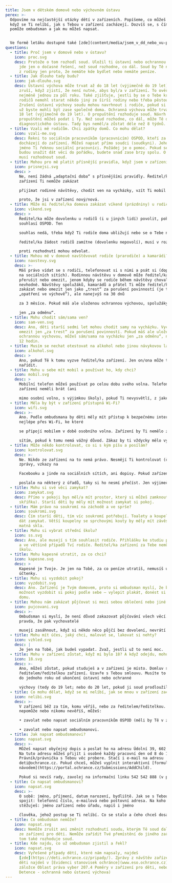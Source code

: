 ```yaml
---
title: Jsem v dětském domově nebo výchovném ústavu
perex: >-
  Odpovíme na nejčastější otázky dětí v zařízeních. Popíšeme, co můžeš dělat,
  když se Ti nelíbí, jak s Tebou v zařízení zacházejí. Dozvíš se, s čím Ti
  pomůže ombudsman a jak mu můžeš napsat.


  Ve formě letáku dostupné také [zde](content/media/jsem_v_dd_nebo_vu-prezentace_na_web_prezentace.pdf).
questions:
  - title: Proč jsem v domově nebo v ústavu?
    icon: proc.svg
    desc: Protože o tom rozhodl soud. Uložil ti ústavní nebo ochrannou výchovu nebo
      jde jen o dočasné řešení, než soud rozhodne, co dál. Soud by Tě neměl vzít
      z rodiny jen proto, že nemáte kde bydlet nebo nemáte peníze.
  - title: Jak dlouho tady budu?
    icon: jak-dlouho.svg
    desc: Ústavní výchova může trvat až do 18 let (výjimečně do 19 let). Soud ji ale
      zruší, když zjistí, že není nutné, abys byl/a v zařízení. To ověřuje
      nejméně jednou za půl roku. Také zjišťuje, jestli by se o Tebe kromě
      rodičů nemohl starat někdo jiný ze širší rodiny nebo třeba pěstouni.
      Zrušení ústavní výchovy soudu mohou navrhnout i rodiče, pokud si myslí, že
      už byste mohli být zase společně doma. Ochranná výchova může trvat až do
      18 let (výjimečně do 19 let). O propuštění rozhoduje soud. Návrh na
      propuštění můžeš podat i Ty. Než soud rozhodne, co dál, může Tě dát i do
      diagnostického ústavu. Tady bys neměl/a zůstat déle než 8 týdnů.
  - title: Vzali mě rodičům. Chci zpátky domů. Co mohu dělat?
    icon: vzali-me.svg
    desc: Řekni to sociálním pracovníkům (pracovnicím) OSPOD, kteří za Tebou
      docházejí do zařízení. Můžeš napsat přímo soudci (soudkyni). Jeho (její)
      jméno Ti řeknou sociální pracovníci. Požádej je o pomoc. Pokud se i rodiče
      budou snažit dát věci do pořádku, budete snad zase brzy spolu. O tom ale
      musí rozhodnout soud.
  - title: Mohou pro mě platit přísnější pravidla, když jsem v zařízení nový/nová?
    icon: prisnejsi.svg
    desc: >
      Ne, není žádná „adaptační doba“ s přísnějšími pravidly. Ředitel/ka
      zařízení Ti nemůže zakázat 

      přijímat rodinné návštěvy, chodit ven na vycházky, vzít Ti mobil nebo Tě nepustit na internet, jen 

      proto, že jsi v zařízení nový/nová.
  - title: Může mi ředitel/ka domova zakázat víkend (prázdniny) u rodičů?
    icon: vikend.svg
    desc: >
      Ředitel/ka může dovolenku u rodičů (i u jiných lidí) povolit, pokud s tím
      souhlasí OSPOD. Ten 

      souhlas nedá, třeba když Ti rodiče doma ubližují nebo se o Tebe nedokážou postarat. Pokud 

      ředitel/ka žádost rodičů zamítne (dovolenku nepovolí), musí v rozhodnutí vysvětlit, proč. Rodiče se 

      proti rozhodnutí mohou odvolat.
  - title: Mohou mě v domově navštěvovat rodiče (prarodiče) a kamarádi?
    icon: navstevy.svg
    desc: >-
      Máš právo vídat se s rodiči, telefonovat si s nimi a psát si (dopisy, SMS,
      na sociálních sítích). Rodinnou návštěvu v domově může ředitel/ka zakázat,
      přerušit nebo omezit, jenom kdyby se rodiče během návštěvy chovali
      nevhodně. Návštěvy spolužáků, kamarádů a přátel Ti může ředitel/ka domova
      zakázat nebo omezit jen jako „trest“ za porušení povinností (je to
      „opatření ve výchově“), ale nanejvýš na 30 dnů

      za 3 měsíce. Pokud máš ale uloženou ochrannou výchovou, spolužáky, kamarády a přátele můžeš vidět 

      jen „za odměnu“.
  - title: Mohu chodit sám/sama ven?
    icon: sam-ven.svg
    desc: Ano, děti starší sedmi let mohou chodit samy na vycházku. Vycházky se dají
      omezit jen „za trest“ za porušení povinností. Pokud máš ale uloženou
      ochrannou výchovou, můžeš sám/sama na vycházku jen „za odměnu“, nejdéle na
      12 hodin.
  - title: Musím se nechat otestovat na alkohol nebo jinou návykovou látku?
    icon: alkohol.svg
    desc: >
      Ano, pokud Tě k tomu vyzve ředitel/ka zařízení. Jen on/ona může testování
      nařídit.
  - title: Mohu u sebe mít mobil a používat ho, kdy chci?
    icon: mobil.svg
    desc: >
      Mobilní telefon můžeš používat po celou dobu svého volna. Telefon by Ti v
      zařízení neměli brát (ani 

      mimo osobní volno, s výjimkou školy), pokud Ti nevysvětlí, z jakého vážného důvodu to dělají.
  - title: Měla by být v zařízení přístupná Wi-Fi?
    icon: wifi.svg
    desc: >-
      Ano. Podle ombudsmana by děti měly mít přístup k bezpečnému internetu,
      nejlépe přes Wi-Fi, ke které 

      se připojí mobilem v době osobního volna. Zařízení by Ti nemělo zakazovat přístup k sociálním 

      sítím, pokud k tomu nemá vážný důvod. Zákaz by ti vždycky mělo vysvětlit.
  - title: Může někdo kontrolovat, co si s kým píšu a posílám?
    icon: kontrolovat.svg
    desc: >-
      Ne. Nikdo ze zařízení na to nemá právo. Nesmějí Ti kontrolovat (číst) SMS,
      zprávy, vzkazy na 

      Facebooku a jinde na sociálních sítích, ani dopisy. Pokud zařízení požádáš, aby Tvůj dopis 

      poslalo na některý z úřadů, taky si ho nesmí přečíst. Jen výjimečně, když budeš otevírat podezřelý balík nebo dopis, může u toho být ředitel/ka zařízení.
  - title: Mohu si své věci zamykat?
    icon: zamykat.svg
    desc: Přímo v pokoji bys měl/a mít prostor, který si můžeš zamknout (stolek,
      skříňku). Starší děti by měly mít možnost zamykat si pokoj.
  - title: Mám právo na soukromí na záchodě a ve sprše?
    icon: soukromi.svg
    desc: Čím starší děti, tím víc soukromí potřebují. Toalety a koupelny by se měly
      dát zamykat. Větší koupelny se sprchovými kouty by měly mít závěsy nebo
      matná skla.
  - title: Mohu si vybrat střední školu?
    icon: ss.svg
    desc: Ano, ale musejí s tím souhlasit rodiče. Přihlášku ke studiu podepisuješ Ty
      a ve většině případů Tví rodiče. Ředitel/ka zařízení za Tebe nemůže vybrat
      školu.
  - title: Mohu kapesné utratit, za co chci?
    icon: kapesne.svg
    desc: >
      Kapesné je Tvoje. Je jen na Tobě, za co peníze utratíš, nemusíš ukazovat
      účtenky.
  - title: Mohu si vyzdobit pokoj?
    icon: vyzdobit.svg
    desc: Ano. Zařízení je Tvým domovem, proto si ombudsman myslí, že bys měl/a mít
      možnost vyzdobit si pokoj podle sebe – vylepit plakát, donést si věci z
      domu.
  - title: Mohou nám zakázat půjčovat si mezi sebou oblečení nebo jiné věci?
    icon: pujcovani.svg
    desc: >-
      Ombudsman si myslí, že není důvod zakazovat půjčování všech věcí. Je ale
      pravda, že pak vychovatelé 

      musejí zasáhnout, když si někdo něco půjčí bez dovolení, nevrátí to, nebo zničí, případně když někdo někoho nutí půjčit věc, přestože ji půjčit nechce (při šikaně).
  - title: Mohu mít účes, jaký chci, malovat se, lakovat si nehty?
    icon: vzhled.svg
    desc: |
      Je jen na Tobě, jak budeš vypadat. Zvaž, jestli už to není moc.
  - title: Mohu v zařízení zůstat, když mi bylo 18? A když odejdu, mohu se vrátit?
    icon: 18.svg
    desc: >-
      Ano, můžeš zůstat, pokud studuješ a v zařízení je místo. Domluv se s
      ředitelem/ředitelkou zařízení. Uzavře s Tebou smlouvu. Musíte to stihnout
      do jednoho roku od ukončení ústavní nebo ochranné 

      výchovy (tedy do 19 let; nebo do 20 let, pokud ji soud prodloužil). Když po osmnácti odejdeš, můžeš se vrátit, podmínky jsou stejné, jako když chceš zůstat.
  - title: Co mohu dělat, když se mi nelíbí, jak se mnou v zařízení zacházejí?
    icon: nelibi.svg
    desc: >-
      V zařízení běž za tím, komu věříš, nebo za ředitelem/ředitelkou. Když to
      nepomůže nebo nikomu nevěříš, můžeš:

      • zavolat nebo napsat sociálním pracovníkům OSPOD (měli by Tě v zařízení pravidelně navštěvovat) nebo

      • zavolat nebo napsat ombudsmanovi.
  - title: Jak napsat ombudsmanovi?
    icon: napsat.svg
    desc: >-
      Můžeš napsat obyčejný dopis a poslat ho na adresu Údolní 39, 602 00 Brno.
      Na tuto adresu můžeš přijít i osobně každý pracovní den od 8 do 16 hodin.
      Právník/právnička s Tebou věc probere. Stačí i e-mail na adresu
      deti@ochrance.cz. Pokud chceš, můžeš vyplnit interaktivní [formulář s
      návodem](https://portal.ochrance.cz/Submissions/AddChild).

      Pokud si nevíš rady, zavolej na informační linku 542 542 888 (v pracovní dny od 8 do 16 hodin).
  - title: Co napsat ombudsmanovi?
    icon: napsat.svg
    desc: >-
      O sobě: jméno, příjmení, datum narození, bydliště. Jak se s Tebou můžeme
      spojit: telefonní číslo, e-mailová nebo poštovní adresa. Na koho si
      stěžuješ: jméno zařízení nebo úřadu, napiš i jméno

      člověka, jehož postup se Ti nelíbí. Co se stalo a čeho chceš dosáhnout. Přeješ si, aby ombudsman nikomu neprozradil, že jsi mu napsal/a? Napiš nám to. Tvůj případ dostane na starost některý náš právník/právnička. Kdyby ještě potřebovali něco vědět, napíší Ti nebo zavolají.
  - title: Co ombudsman nemůže?
    icon: napsat.svg
    desc: Nemůže zrušit ani změnit rozhodnutí soudu, kterým Tě soud dal do některého
      ze zařízení pro děti. Nemůže zařídit Tvé přemístění do jiného zařízení. O
      tom také rozhoduje soud.
  - title: Kde najdu, co už ombudsman zjistil a řekl?
    icon: napsat.svg
    desc: Vyřešené případy dětí, které nám napsaly, najdeš
      [zde](https://deti.ochrance.cz/pripady/). Zprávy z návštěv zařízení pro
      děti najdeš v [Evidenci stanovisek ochránce](www.eso.ochrance.cz) (v
      záložce Oblast práva vyber 207.4 Poměry v zařízení pro děti, nebo 803
      Detence - ochranná nebo ústavní výchova)
---
```

